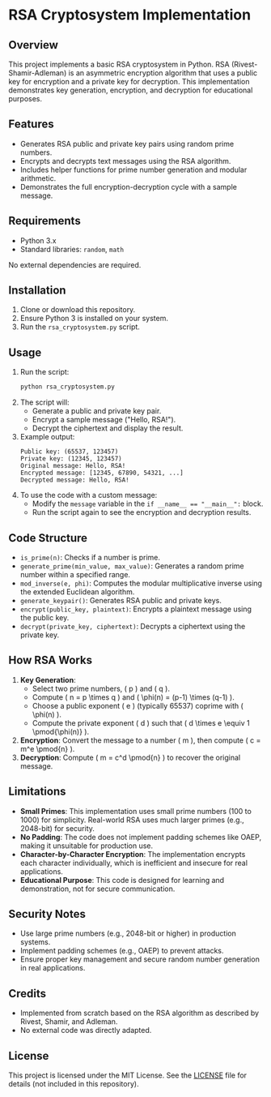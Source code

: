 # RSA Cryptosystem Implementation

## Overview
This project implements a basic RSA cryptosystem in Python. RSA (Rivest-Shamir-Adleman) is an asymmetric encryption algorithm that uses a public key for encryption and a private key for decryption. This implementation demonstrates key generation, encryption, and decryption for educational purposes.

## Features
- Generates RSA public and private key pairs using random prime numbers.
- Encrypts and decrypts text messages using the RSA algorithm.
- Includes helper functions for prime number generation and modular arithmetic.
- Demonstrates the full encryption-decryption cycle with a sample message.

## Requirements
- Python 3.x
- Standard libraries: `random`, `math`

No external dependencies are required.

## Installation
1. Clone or download this repository.
2. Ensure Python 3 is installed on your system.
3. Run the `rsa_cryptosystem.py` script.

## Usage
1. Run the script:
   ```bash
   python rsa_cryptosystem.py
   ```
2. The script will:
   - Generate a public and private key pair.
   - Encrypt a sample message ("Hello, RSA!").
   - Decrypt the ciphertext and display the result.
3. Example output:
   ```
   Public key: (65537, 123457)
   Private key: (12345, 123457)
   Original message: Hello, RSA!
   Encrypted message: [12345, 67890, 54321, ...]
   Decrypted message: Hello, RSA!
   ```
4. To use the code with a custom message:
   - Modify the `message` variable in the `if __name__ == "__main__":` block.
   - Run the script again to see the encryption and decryption results.

## Code Structure
- `is_prime(n)`: Checks if a number is prime.
- `generate_prime(min_value, max_value)`: Generates a random prime number within a specified range.
- `mod_inverse(e, phi)`: Computes the modular multiplicative inverse using the extended Euclidean algorithm.
- `generate_keypair()`: Generates RSA public and private keys.
- `encrypt(public_key, plaintext)`: Encrypts a plaintext message using the public key.
- `decrypt(private_key, ciphertext)`: Decrypts a ciphertext using the private key.

## How RSA Works
1. **Key Generation**:
   - Select two prime numbers, \( p \) and \( q \).
   - Compute \( n = p \times q \) and \( \phi(n) = (p-1) \times (q-1) \).
   - Choose a public exponent \( e \) (typically 65537) coprime with \( \phi(n) \).
   - Compute the private exponent \( d \) such that \( d \times e \equiv 1 \pmod{\phi(n)} \).
2. **Encryption**: Convert the message to a number \( m \), then compute \( c = m^e \pmod{n} \).
3. **Decryption**: Compute \( m = c^d \pmod{n} \) to recover the original message.

## Limitations
- **Small Primes**: This implementation uses small prime numbers (100 to 1000) for simplicity. Real-world RSA uses much larger primes (e.g., 2048-bit) for security.
- **No Padding**: The code does not implement padding schemes like OAEP, making it unsuitable for production use.
- **Character-by-Character Encryption**: The implementation encrypts each character individually, which is inefficient and insecure for real applications.
- **Educational Purpose**: This code is designed for learning and demonstration, not for secure communication.

## Security Notes
- Use large prime numbers (e.g., 2048-bit or higher) in production systems.
- Implement padding schemes (e.g., OAEP) to prevent attacks.
- Ensure proper key management and secure random number generation in real applications.

## Credits
- Implemented from scratch based on the RSA algorithm as described by Rivest, Shamir, and Adleman.
- No external code was directly adapted.

## License
This project is licensed under the MIT License. See the [LICENSE](LICENSE) file for details (not included in this repository).